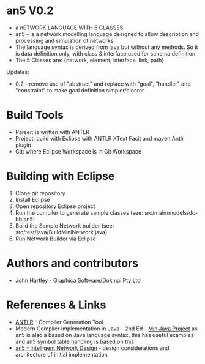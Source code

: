 # an5 V0.2

- a nETWORK LANGUAGE WITH 5 CLASSES
- an5 - is a network modelling language designed to allow description and
processing and simulation of networks
- The language syntax is derived from java but without any methods.
So it is data definition only, with class & interface used for schema definition
- The 5 Classes are: {network, element, interface, link, path}

Updates:
- 0.2 - remove use of "abstract" and replace with "goal", "handler" and "constraint" to make goal definition simpler/clearer

# Build Tools

- Parser: is written with ANTLR
- Project:  build with Eclipse with ANTLR XText Facit and maven Antlr plugin
- Git: where Eclipse Workspace is in Git Workspace

# Building with Eclipse

1. Clone git repository
2. Install Eclipse
3. Open repository Eclipse project
4. Run the compiler to generate sample classes (see: src/main/models/dc-bb.an5) 
5. Build the Sample Network builder (see: src/test/java/BuildMiniNetwork.java)
6. Run Network Builder via Eclipse

# Authors and contributors

- John Hartley - Graphica Software/Dokmai Pty Ltd

# References & Links

- [ANTLR](http://www.antlr.org) - Compiler Generation Tool
- Modern Compiler Implementation in Java - 2nd Ed - [MiniJava Project](https://www.cambridge.org/resources/052182060X/) as an5 is also a based on Java language syntax, this has useful examples and an5 symbol table handling is based on this
- [an5 - Intelligent Network Design](https://just.graphica.com.au/intelligent-network-design/) - design considerations and architecture of initial implementation  



